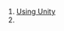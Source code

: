 1. [Using Unity](https://blogs.unity3d.com/jp/2020/05/08/exploring-new-ways-to-simulate-the-coronavirus-spread/)
2. 